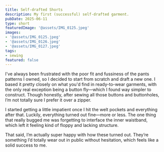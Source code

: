 ```yaml
---
title: Self-drafted Shorts
description: My first (successful) self-drafted garment.
pubDate: 2025-06-11
type: short
featuredImage: '@assets/IMG_0125.jpeg'
images:
- '@assets/IMG_0125.jpeg'
- '@assets/IMG_0126.jpeg'
- '@assets/IMG_0127.jpeg'
tags:
- sewing
featured: false
---
```

I've always been frustrated with the poor fit and fussiness of the pants patterns I owned, so I decided to start from scratch and draft a new one. I based it pretty closely on what you'd find in ready-to-wear garments, with the only real exception being a button fly—which I found way simpler to construct. Though honestly, after sewing all those buttons and buttonholes, I’m not totally sure I prefer it over a zipper.

I started getting a little impatient once I hit the welt pockets and everything after that. Luckily, everything turned out fine—more or less. The one thing that really bugged me was forgetting to interface the inner waistband, which left it feeling kind of floppy and lacking structure.

That said, I’m actually super happy with how these turned out. They’re something I’d totally wear out in public without hesitation, which feels like a solid success to me.
